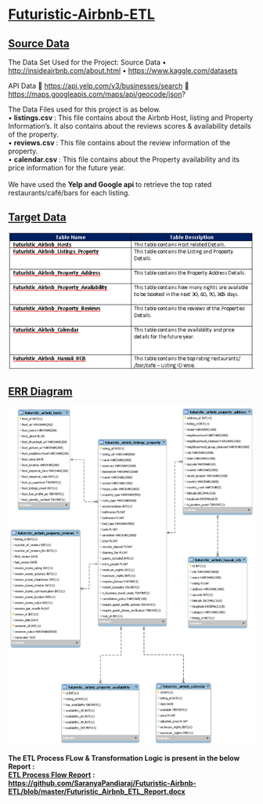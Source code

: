 # <ins> Futuristic-Airbnb-ETL </ins>

## <ins> Source Data </ins>

The Data Set Used for the Project:
	Source Data
•	http://insideairbnb.com/about.html
•	https://www.kaggle.com/datasets

API Data 
	https://api.yelp.com/v3/businesses/search
	https://maps.googleapis.com/maps/api/geocode/json?

The Data Files used for this project is as below.<br>
•	<b>listings.csv </b> : This file contains about the Airbnb Host, listing and Property Information’s. It also contains about the reviews scores & availability details of the property. <br>
•	<b> reviews.csv </b> : This file contains about the review information of the property. <br>
•	<b> calendar.csv </b> : This file contains about the Property availability and its price information for the future year. <br><br>
We have used the <b> Yelp and Google api </b> to retrieve the top rated restaurants/café/bars for each listing.

## <ins> Target Data </ins>
![Target_Table_Details](Target_Table_Details.PNG)

## <ins> ERR Diagram </ins>
![Futuristic_Airbnb_ERR_Diagram](Futuristic_Airbnb_ERR_Diagram.png)

<b> The ETL Process FLow & Transformation Logic is present in the below Report : <br>
	<u>ETL Process Flow Report</u> : https://github.com/SaranyaPandiaraj/Futuristic-Airbnb-ETL/blob/master/Futuristic_Airbnb_ETL_Report.docx
	</b>
